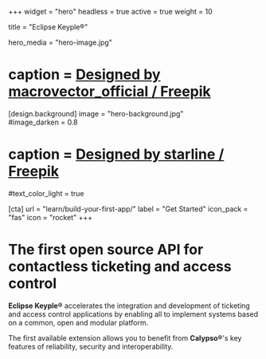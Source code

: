 +++
widget = "hero" 
headless = true
active = true 
weight = 10 

title = "Eclipse Keyple®"

hero_media = "hero-image.jpg"
# caption = <a href="http://www.freepik.com">Designed by macrovector_official / Freepik</a>

[design.background] 
  image = "hero-background.jpg"  
  #image_darken = 0.8 
  # caption = <a href="http://www.freepik.com">Designed by starline / Freepik</a>
  #text_color_light = true

[cta]
  url = "learn/build-your-first-app/"
  label = "Get Started"
  icon_pack = "fas"
  icon = "rocket"
+++

# The first open source API for contactless ticketing and access control

**Eclipse Keyple®** accelerates the integration and development of ticketing and access control 
applications by enabling all to implement systems based on a common, open and modular platform.

The first available extension allows you to benefit from **Calypso®**'s key features of reliability, security and interoperability.
